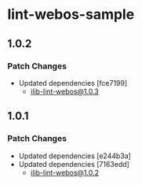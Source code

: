 # lint-webos-sample

## 1.0.2

### Patch Changes

- Updated dependencies [fce7199]
  - ilib-lint-webos@1.0.3

## 1.0.1

### Patch Changes

- Updated dependencies [e244b3a]
- Updated dependencies [7163edd]
  - ilib-lint-webos@1.0.2
